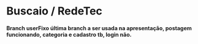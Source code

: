 # Buscaio / RedeTec
<h4> Branch userFixo última branch a ser usada na apresentação, postagem funcionando, categoria e cadastro tb, login não. </h4>
